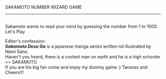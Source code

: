 SAKAMOTO NUMBER WIZARD GAME
<hr/> </br>
Sakamoto wants to read your mind by guessing the number from 1 to 1000. Let's Play <br/>

Editor's confession:</br>
<i><b>Sakamoto Desu Ga</b></i> is a japanese manga series written nd illustrated by Nami Sano.</br>
Haven't you heard, there is a coolest man on earth and he is a high schooler >> SAKAMOTO</br>
If you are his big fan come and enjoy my dummy game :) Tanssss and Cheers!!!
